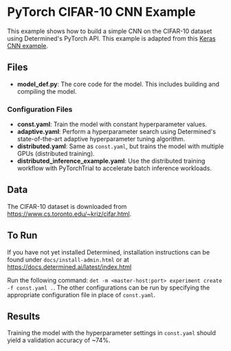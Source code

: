 # PyTorch CIFAR-10 CNN Example

This example shows how to build a simple CNN on the CIFAR-10 dataset using
Determined's PyTorch API. This example is adapted from this [Keras CNN
example](https://github.com/keras-team/keras/blob/keras-2/examples/cifar10_cnn.py).

## Files
* **model_def.py**: The core code for the model. This includes building and compiling the model.

### Configuration Files
* **const.yaml**: Train the model with constant hyperparameter values.
* **adaptive.yaml**: Perform a hyperparameter search using Determined's state-of-the-art adaptive hyperparameter tuning algorithm.
* **distributed.yaml**: Same as `const.yaml`, but trains the model with multiple GPUs (distributed training).
* **distributed_inference_example.yaml**: Use the distributed training workflow with PyTorchTrial to accelerate batch inference workloads.

## Data
The CIFAR-10 dataset is downloaded from https://www.cs.toronto.edu/~kriz/cifar.html.

## To Run
If you have not yet installed Determined, installation instructions can be found
under `docs/install-admin.html` or at https://docs.determined.ai/latest/index.html

Run the following command: `det -m <master-host:port> experiment create -f
const.yaml .`. The other configurations can be run by specifying the appropriate
configuration file in place of `const.yaml`.

## Results
Training the model with the hyperparameter settings in `const.yaml` should yield a validation accuracy of ~74%.
